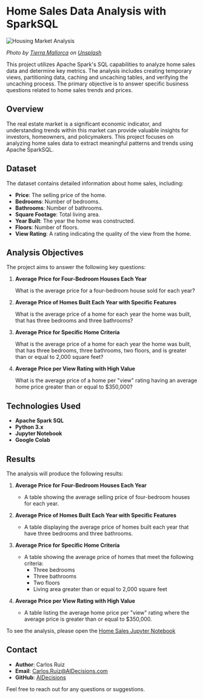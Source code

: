 # Home Sales Data Analysis with SparkSQL

![Housing Market Analysis](https://images.unsplash.com/photo-1590608897129-79f956fc7000?ixlib=rb-1.2.1&auto=format&fit=crop&w=1350&q=80)

*Photo by [Tierra Mallorca](https://unsplash.com/@tierramallorca) on [Unsplash](https://unsplash.com/photos/JXI2Ap8dTNc)*


This project utilizes Apache Spark's SQL capabilities to analyze home sales data and determine key metrics. The analysis includes creating temporary views, partitioning data, caching and uncaching tables, and verifying the uncaching process. The primary objective is to answer specific business questions related to home sales trends and prices.

## Overview

The real estate market is a significant economic indicator, and understanding trends within this market can provide valuable insights for investors, homeowners, and policymakers. This project focuses on analyzing home sales data to extract meaningful patterns and trends using Apache SparkSQL.

## Dataset

The dataset contains detailed information about home sales, including:

- **Price**: The selling price of the home.
- **Bedrooms**: Number of bedrooms.
- **Bathrooms**: Number of bathrooms.
- **Square Footage**: Total living area.
- **Year Built**: The year the home was constructed.
- **Floors**: Number of floors.
- **View Rating**: A rating indicating the quality of the view from the home.

## Analysis Objectives

The project aims to answer the following key questions:

1. **Average Price for Four-Bedroom Houses Each Year**

   What is the average price for a four-bedroom house sold for each year?
2. **Average Price of Homes Built Each Year with Specific Features**

   What is the average price of a home for each year the home was built, that has three bedrooms and three bathrooms?
3. **Average Price for Specific Home Criteria**

   What is the average price of a home for each year the home was built, that has three bedrooms, three bathrooms, two floors, and is greater than or equal to 2,000 square feet?
4. **Average Price per View Rating with High Value**

   What is the average price of a home per "view" rating having an average home price greater than or equal to $350,000?

## Technologies Used

- **Apache Spark SQL**
- **Python 3.x**
- **Jupyter Notebook**
- **Google Colab**

## Results

The analysis will produce the following results:

1. **Average Price for Four-Bedroom Houses Each Year**

   - A table showing the average selling price of four-bedroom houses for each year.
2. **Average Price of Homes Built Each Year with Specific Features**

   - A table displaying the average price of homes built each year that have three bedrooms and three bathrooms.
3. **Average Price for Specific Home Criteria**

   - A table showing the average price of homes that meet the following criteria:
     - Three bedrooms
     - Three bathrooms
     - Two floors
     - Living area greater than or equal to 2,000 square feet
4. **Average Price per View Rating with High Value**

   - A table listing the average home price per "view" rating where the average price is greater than or equal to $350,000.

To see the analysis, please open the [Home Sales Jupyter Notebook](Home_Sales.ipynb)

## Contact

- **Author**: Carlos Ruiz
- **Email**: Carlos.Ruiz@AIDecisions.com
- **GitHub**: [AIDecisions](https://github.com/AIDecisions)

Feel free to reach out for any questions or suggestions.
